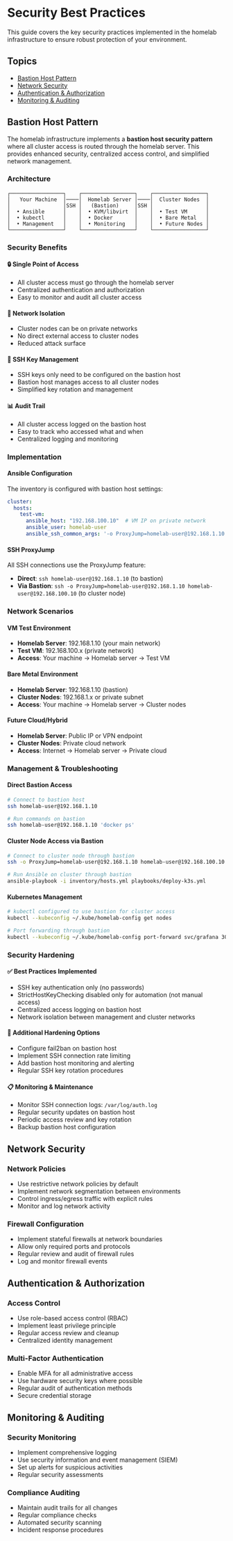 # Security Best Practices

This guide covers the key security practices implemented in the homelab infrastructure to ensure
robust protection of your environment.

## Topics

- [Bastion Host Pattern](#bastion-host-pattern)
- [Network Security](#network-security)
- [Authentication & Authorization](#authentication--authorization)
- [Monitoring & Auditing](#monitoring--auditing)

## Bastion Host Pattern

The homelab infrastructure implements a **bastion host security pattern** where all cluster access is routed through the homelab server. This provides enhanced security, centralized access control, and simplified network management.

### Architecture

```
┌─────────────────┐    ┌─────────────────┐    ┌─────────────────┐
│   Your Machine  │────│  Homelab Server │────│  Cluster Nodes  │
│                 │SSH │   (Bastion)     │SSH │                 │
│  • Ansible      │    │  • KVM/libvirt  │    │  • Test VM      │
│  • kubectl      │    │  • Docker       │    │  • Bare Metal   │
│  • Management   │    │  • Monitoring   │    │  • Future Nodes │
└─────────────────┘    └─────────────────┘    └─────────────────┘
```

### Security Benefits

#### 🔒 **Single Point of Access**

* All cluster access must go through the homelab server
* Centralized authentication and authorization
* Easy to monitor and audit all cluster access

#### 🏰 **Network Isolation**

* Cluster nodes can be on private networks
* No direct external access to cluster nodes
* Reduced attack surface

#### 🔑 **SSH Key Management**

* SSH keys only need to be configured on the bastion host
* Bastion host manages access to all cluster nodes
* Simplified key rotation and management

#### 📊 **Audit Trail**

* All cluster access logged on the bastion host
* Easy to track who accessed what and when
* Centralized logging and monitoring

### Implementation

#### Ansible Configuration

The inventory is configured with bastion host settings:

```yaml
cluster:
  hosts:
    test-vm:
      ansible_host: "192.168.100.10"  # VM IP on private network
      ansible_user: homelab-user
      ansible_ssh_common_args: '-o ProxyJump=homelab-user@192.168.1.10 -o StrictHostKeyChecking=no'
```

#### SSH ProxyJump

All SSH connections use the ProxyJump feature:

- **Direct**: `ssh homelab-user@192.168.1.10` (to bastion)
- **Via Bastion**: `ssh -o ProxyJump=homelab-user@192.168.1.10 homelab-user@192.168.100.10` (to cluster node)

### Network Scenarios

#### VM Test Environment

- **Homelab Server**: 192.168.1.10 (your main network)
- **Test VM**: 192.168.100.x (private network)
- **Access**: Your machine → Homelab server → Test VM

#### Bare Metal Environment

- **Homelab Server**: 192.168.1.10 (bastion)
- **Cluster Nodes**: 192.168.1.x or private subnet
- **Access**: Your machine → Homelab server → Cluster nodes

#### Future Cloud/Hybrid

* **Homelab Server**: Public IP or VPN endpoint
* **Cluster Nodes**: Private cloud network
* **Access**: Internet → Homelab server → Private cloud

### Management & Troubleshooting

#### Direct Bastion Access

```bash
# Connect to bastion host
ssh homelab-user@192.168.1.10

# Run commands on bastion
ssh homelab-user@192.168.1.10 'docker ps'
```

#### Cluster Node Access via Bastion

```bash
# Connect to cluster node through bastion
ssh -o ProxyJump=homelab-user@192.168.1.10 homelab-user@192.168.100.10

# Run Ansible on cluster through bastion
ansible-playbook -i inventory/hosts.yml playbooks/deploy-k3s.yml
```

#### Kubernetes Management

```bash
# kubectl configured to use bastion for cluster access
kubectl --kubeconfig ~/.kube/homelab-config get nodes

# Port forwarding through bastion
kubectl --kubeconfig ~/.kube/homelab-config port-forward svc/grafana 3000:3000
```

### Security Hardening

#### ✅ **Best Practices Implemented**

* SSH key authentication only (no passwords)
* StrictHostKeyChecking disabled only for automation (not manual access)
* Centralized access logging on bastion host
* Network isolation between management and cluster networks

#### 🔧 **Additional Hardening Options**

* Configure fail2ban on bastion host
* Implement SSH connection rate limiting
* Add bastion host monitoring and alerting
* Regular SSH key rotation procedures

#### 📋 **Monitoring & Maintenance**

* Monitor SSH connection logs: `/var/log/auth.log`
* Regular security updates on bastion host
* Periodic access review and key rotation
* Backup bastion host configuration

## Network Security

### Network Policies

- Use restrictive network policies by default
- Implement network segmentation between environments
- Control ingress/egress traffic with explicit rules
- Monitor and log network activity

### Firewall Configuration

- Implement stateful firewalls at network boundaries
- Allow only required ports and protocols
- Regular review and audit of firewall rules
- Log and monitor firewall events

## Authentication & Authorization

### Access Control

- Use role-based access control (RBAC)
- Implement least privilege principle
- Regular access review and cleanup
- Centralized identity management

### Multi-Factor Authentication

- Enable MFA for all administrative access
- Use hardware security keys where possible
- Regular audit of authentication methods
- Secure credential storage

## Monitoring & Auditing

### Security Monitoring

- Implement comprehensive logging
- Use security information and event management (SIEM)
- Set up alerts for suspicious activities
- Regular security assessments

### Compliance Auditing

- Maintain audit trails for all changes
- Regular compliance checks
- Automated security scanning
- Incident response procedures
